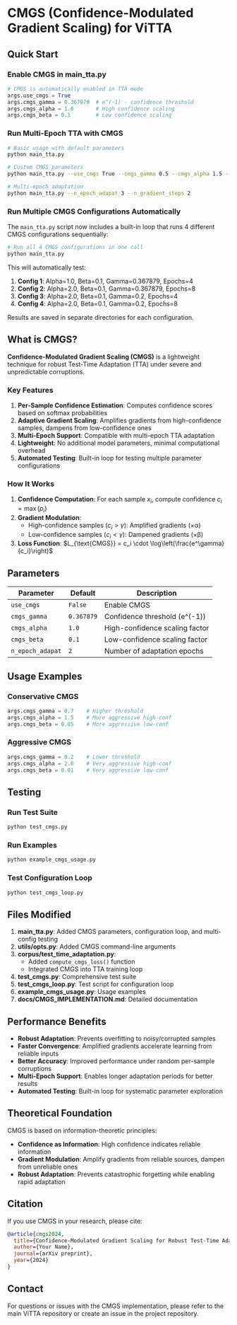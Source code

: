 # CMGS (Confidence-Modulated Gradient Scaling) for ViTTA

## Quick Start

### Enable CMGS in main_tta.py

```python
# CMGS is automatically enabled in TTA mode
args.use_cmgs = True
args.cmgs_gamma = 0.367879  # e^(-1) - confidence threshold
args.cmgs_alpha = 1.0       # High confidence scaling
args.cmgs_beta = 0.1        # Low confidence scaling
```

### Run Multi-Epoch TTA with CMGS

```bash
# Basic usage with default parameters
python main_tta.py

# Custom CMGS parameters
python main_tta.py --use_cmgs True --cmgs_gamma 0.5 --cmgs_alpha 1.5 --cmgs_beta 0.05

# Multi-epoch adaptation
python main_tta.py --n_epoch_adapat 3 --n_gradient_steps 2
```

### Run Multiple CMGS Configurations Automatically

The `main_tta.py` script now includes a built-in loop that runs 4 different CMGS configurations sequentially:

```bash
# Run all 4 CMGS configurations in one call
python main_tta.py
```

This will automatically test:
1. **Config 1**: Alpha=1.0, Beta=0.1, Gamma=0.367879, Epochs=4
2. **Config 2**: Alpha=2.0, Beta=0.1, Gamma=0.367879, Epochs=8
3. **Config 3**: Alpha=2.0, Beta=0.1, Gamma=0.2, Epochs=4
4. **Config 4**: Alpha=2.0, Beta=0.1, Gamma=0.2, Epochs=8

Results are saved in separate directories for each configuration.

## What is CMGS?

**Confidence-Modulated Gradient Scaling (CMGS)** is a lightweight technique for robust Test-Time Adaptation (TTA) under severe and unpredictable corruptions.

### Key Features

1. **Per-Sample Confidence Estimation**: Computes confidence scores based on softmax probabilities
2. **Adaptive Gradient Scaling**: Amplifies gradients from high-confidence samples, dampens from low-confidence ones
3. **Multi-Epoch Support**: Compatible with multi-epoch TTA adaptation
4. **Lightweight**: No additional model parameters, minimal computational overhead
5. **Automated Testing**: Built-in loop for testing multiple parameter configurations

### How It Works

1. **Confidence Computation**: For each sample $x_i$, compute confidence $c_i = \max(p_i)$
2. **Gradient Modulation**: 
   - High-confidence samples ($c_i > \gamma$): Amplified gradients (×α)
   - Low-confidence samples ($c_i < \gamma$): Dampened gradients (×β)
3. **Loss Function**: $L_{\text{CMGS}} = c_i \cdot \log\left(\frac{e^\gamma}{c_i}\right)$

## Parameters

| Parameter | Default | Description |
|-----------|---------|-------------|
| `use_cmgs` | `False` | Enable CMGS |
| `cmgs_gamma` | `0.367879` | Confidence threshold (e^(-1)) |
| `cmgs_alpha` | `1.0` | High-confidence scaling factor |
| `cmgs_beta` | `0.1` | Low-confidence scaling factor |
| `n_epoch_adapat` | `2` | Number of adaptation epochs |

## Usage Examples

### Conservative CMGS
```python
args.cmgs_gamma = 0.7    # Higher threshold
args.cmgs_alpha = 1.5    # More aggressive high-conf
args.cmgs_beta = 0.05    # More aggressive low-conf
```

### Aggressive CMGS
```python
args.cmgs_gamma = 0.2    # Lower threshold
args.cmgs_alpha = 2.0    # Very aggressive high-conf
args.cmgs_beta = 0.01    # Very aggressive low-conf
```

## Testing

### Run Test Suite
```bash
python test_cmgs.py
```

### Run Examples
```bash
python example_cmgs_usage.py
```

### Test Configuration Loop
```bash
python test_cmgs_loop.py
```

## Files Modified

1. **main_tta.py**: Added CMGS parameters, configuration loop, and multi-config testing
2. **utils/opts.py**: Added CMGS command-line arguments
3. **corpus/test_time_adaptation.py**: 
   - Added `compute_cmgs_loss()` function
   - Integrated CMGS into TTA training loop
4. **test_cmgs.py**: Comprehensive test suite
5. **test_cmgs_loop.py**: Test script for configuration loop
6. **example_cmgs_usage.py**: Usage examples
7. **docs/CMGS_IMPLEMENTATION.md**: Detailed documentation

## Performance Benefits

- **Robust Adaptation**: Prevents overfitting to noisy/corrupted samples
- **Faster Convergence**: Amplified gradients accelerate learning from reliable inputs
- **Better Accuracy**: Improved performance under random per-sample corruptions
- **Multi-Epoch Support**: Enables longer adaptation periods for better results
- **Automated Testing**: Built-in loop for systematic parameter exploration

## Theoretical Foundation

CMGS is based on information-theoretic principles:
- **Confidence as Information**: High confidence indicates reliable information
- **Gradient Modulation**: Amplify gradients from reliable sources, dampen from unreliable ones
- **Robust Adaptation**: Prevents catastrophic forgetting while enabling rapid adaptation

## Citation

If you use CMGS in your research, please cite:

```bibtex
@article{cmgs2024,
  title={Confidence-Modulated Gradient Scaling for Robust Test-Time Adaptation},
  author={Your Name},
  journal={arXiv preprint},
  year={2024}
}
```

## Contact

For questions or issues with the CMGS implementation, please refer to the main ViTTA repository or create an issue in the project repository. 